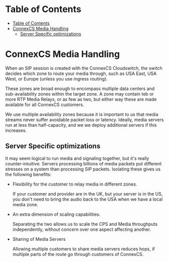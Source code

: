# Table of Contents

- [Table of Contents](#table-of-contents)
- [ConnexCS Media Handling](#connexcs-media-handling)
    - [Server Specific optimizations](#server-specific-optimizations)


# ConnexCS Media Handling

When an SIP session is created with the ConnexCS Cloudswitch, the switch decides which zone to route your media through, such as USA East, USA West, or Europe (unless you use ingress routing).

These zones are broad enough to encompass multiple data centers and sub-availability zones within the target zone. A zone may contain teb or more RTP Media Relays, or as few as two, but either way these are made available for all ConnexCS customers.

We use multiple availability zones because it is important to us that media streams never suffer avoidable packet loss or latency. Ideally, media servers run at less than half-capacity, and we we deploy additional servers if this increases.

## Server Specific optimizations

It may seem logical to run media and signaling together, but it's really counter-intuitive. Servers processing billions of media packets put different stresses on a system than processing SIP packets. Isolating these gives us the following benefits:

* Flexibility for the customer to relay media in different zones.

   If your customer and provider are in the UK, but your server is in the US, you don't need to bring the audio back to the USA when we have a local media zone.

* An extra dimension of scaling capabilities.

   Separating the two allows us to scale the CPS and Media throughputs independently, without concern over one aspect affecting another.

* Sharing of Media Servers

   Allowing multiple customers to share media servers reduces hops, if multiple parts of the route go through customers of ConnexCS.
